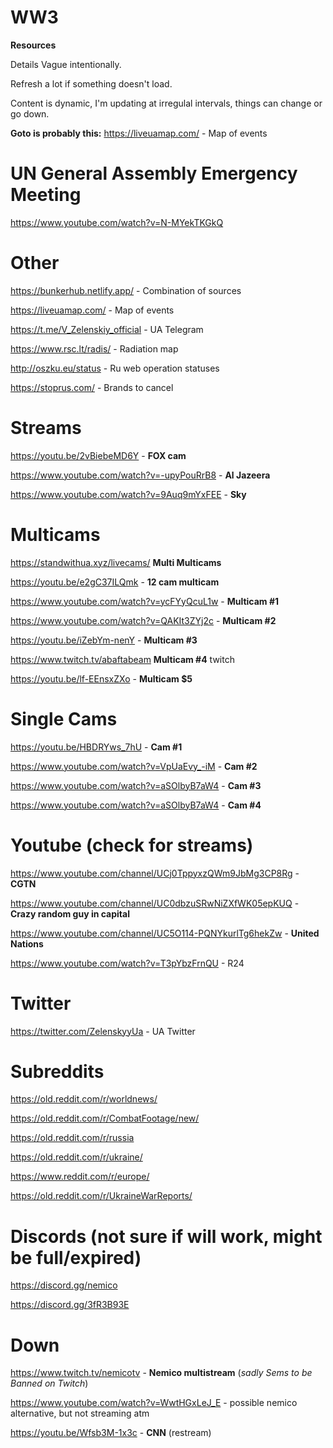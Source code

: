# WW3
**Resources**

Details Vague intentionally.

Refresh a lot if something doesn't load.

Content is dynamic, I'm updating at irregulal intervals, things can change or go down.

**Goto is probably this:**
https://liveuamap.com/ - Map of events

# UN General Assembly Emergency Meeting

https://www.youtube.com/watch?v=N-MYekTKGkQ

# Other

https://bunkerhub.netlify.app/ - Combination of sources

https://liveuamap.com/ - Map of events

https://t.me/V_Zelenskiy_official - UA Telegram

https://www.rsc.lt/radis/ - Radiation map

http://oszku.eu/status - Ru web operation statuses

https://stoprus.com/ - Brands to cancel

# Streams

https://youtu.be/2vBiebeMD6Y - **FOX cam**

https://www.youtube.com/watch?v=-upyPouRrB8 - **Al Jazeera**

https://www.youtube.com/watch?v=9Auq9mYxFEE - **Sky**

# Multicams

https://standwithua.xyz/livecams/ **Multi Multicams**

https://youtu.be/e2gC37ILQmk - **12 cam multicam**

https://www.youtube.com/watch?v=ycFYyQcuL1w - **Multicam #1**

https://www.youtube.com/watch?v=QAKIt3ZYj2c - **Multicam #2**

https://youtu.be/iZebYm-nenY - **Multicam #3**

https://www.twitch.tv/abaftabeam **Multicam #4** twitch

https://youtu.be/lf-EEnsxZXo - **Multicam $5**

# Single Cams

https://youtu.be/HBDRYws_7hU - **Cam #1**

https://www.youtube.com/watch?v=VpUaEvy_-iM - **Cam #2**

https://www.youtube.com/watch?v=aSOlbyB7aW4 - **Cam #3**

https://www.youtube.com/watch?v=aSOlbyB7aW4 - **Cam #4**

# Youtube (check for streams)

https://www.youtube.com/channel/UCj0TppyxzQWm9JbMg3CP8Rg - **CGTN**

https://www.youtube.com/channel/UC0dbzuSRwNiZXfWK05epKUQ - **Crazy random guy in capital**

https://www.youtube.com/channel/UC5O114-PQNYkurlTg6hekZw - **United Nations**

https://www.youtube.com/watch?v=T3pYbzFrnQU - R24

# Twitter

https://twitter.com/ZelenskyyUa - UA Twitter

# Subreddits

https://old.reddit.com/r/worldnews/

https://old.reddit.com/r/CombatFootage/new/

https://old.reddit.com/r/russia

https://old.reddit.com/r/ukraine/

https://www.reddit.com/r/europe/

https://old.reddit.com/r/UkraineWarReports/

# Discords (not sure if will work, might be full/expired)

https://discord.gg/nemico

https://discord.gg/3fR3B93E

# Down

https://www.twitch.tv/nemicotv - **Nemico multistream** (_sadly Sems to be Banned on Twitch_)

https://www.youtube.com/watch?v=WwtHGxLeJ_E - possible nemico alternative, but not streaming atm

https://youtu.be/Wfsb3M-1x3c - **CNN** (restream)
